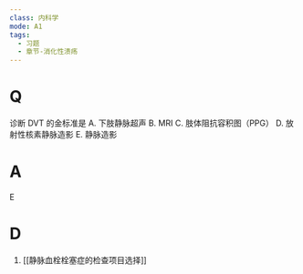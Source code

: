 ```yaml
---
class: 内科学
mode: A1
tags:
  - 习题
  - 章节-消化性溃疡
---
```


# Q
诊断 DVT 的金标准是
A. 下肢静脉超声 
B. MRI
C. 肢体阻抗容积图（PPG） 
D. 放射性核素静脉造影
E. 静脉造影
# A
E
# D
1. [[静脉血栓栓塞症的检查项目选择]]
